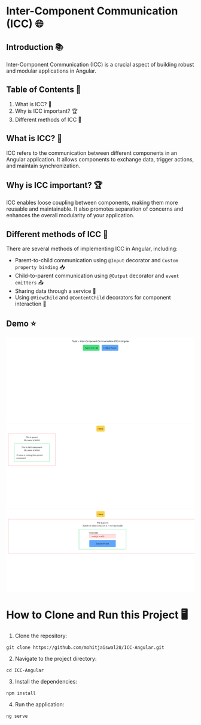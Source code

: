 # Inter-Component Communication (ICC) 🌐

## Introduction 📚

Inter-Component Communication (ICC) is a crucial aspect of building robust and modular applications in Angular.

## Table of Contents 📑

1. What is ICC? 🤔
2. Why is ICC important? 🏆
3. Different methods of ICC 🔄

## What is ICC? 🤔

ICC refers to the communication between different components in an Angular application. It allows components to exchange data, trigger actions, and maintain synchronization.

## Why is ICC important? 🏆

ICC enables loose coupling between components, making them more reusable and maintainable. It also promotes separation of concerns and enhances the overall modularity of your application.

## Different methods of ICC 🔄

There are several methods of implementing ICC in Angular, including:

- Parent-to-child communication using `@Input` decorator and `Custom property binding` 📥
- Child-to-parent communication using `@Output` decorator and `event emitters` 📤
- Sharing data through a service 🔗
- Using `@ViewChild` and `@ContentChild` decorators for component interaction 👀

## Demo ⭐

![Home](./Demo/Demo1.png)
![Oneway](./Demo/Demo2.png)
![Twoway](./Demo/Demo3.png)

# How to Clone and Run this Project 🖥️

1. Clone the repository:

```
git clone https://github.com/mohitjaiswal28/ICC-Angular.git
```

2. Navigate to the project directory:

```
cd ICC-Angular
```

3. Install the dependencies:

```
npm install
```

4. Run the application:

```
ng serve
```
